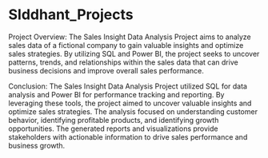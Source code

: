 # SIddhant_Projects
Project Overview:
The Sales Insight Data Analysis Project aims to analyze sales data of a fictional company to gain valuable insights and optimize sales strategies. 
By utilizing SQL and Power BI, the project seeks to uncover patterns, trends, and relationships within the sales data that can drive business decisions and improve overall sales performance.

Conclusion:
The Sales Insight Data Analysis Project utilized SQL for data analysis and Power BI for performance tracking and reporting.
By leveraging these tools, the project aimed to uncover valuable insights and optimize sales strategies. 
The analysis focused on understanding customer behavior, identifying profitable products, and identifying growth opportunities. 
The generated reports and visualizations provide stakeholders with actionable information to drive sales performance and business growth.
